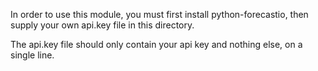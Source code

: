 In order to use this module, you must first install python-forecastio, then supply your own api.key file in this directory.

The api.key file should only contain your api key and nothing else, on a single line.
